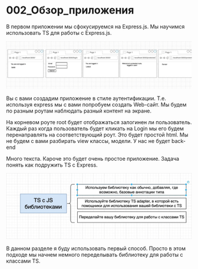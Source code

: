# 002_Обзор_приложения

В первом приложении мы сфокусируемся на Express.js. Мы научимся использовать TS для работы с Express.js.

![](img/001.jpg)

Вы с вами создадим приложение в стиле аутентификации. Т.е. используя express мы с вами попробуем создать Web-сайт. Мы
будем по разным роутам наблюдать разный контент на экране.

На корневом роуте root будет отображаться залогинен ли пользователь. Каждый раз когда пользователь будет кликать на
Login мы его будем перенаправлять на соответствующий роут. Это будет простой html. Мы не будем с вами разбирать view
классы, модели. У нас не будет back-end

Много текста. Кароче это будет очень простое приложение. Задача понять как подружить TS с Express.

![](img/002.jpg)

В данном разделе я буду использовать первый способ. Просто в этом подходе мы начнем немного переделывать библиотеку для
работы с классами TS.